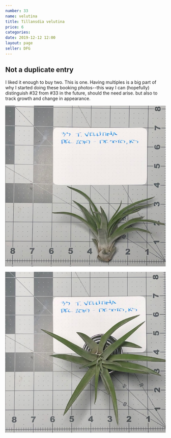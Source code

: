 ```yaml
---
number: 33
name: velutina
title: Tillansdia velutina
price: 6
categories: 
date: 2019-12-12 12:00
layout: page
seller: DFG
---
```

## Not a duplicate entry

I liked it enough to buy two. This is one. Having multiples is a big part of why I started doing these booking photos--this way I can (hopefully) distinguish #32 from #33 in the future, should the need arise. but also to track growth and change in appearance.

!["Tillandsia velutina"](/i/IMG_5815.jpeg "Tillandsia velutina")

!["Tillandsia velutina"](/i/IMG_5814.jpeg "Tillandsia velutina")
